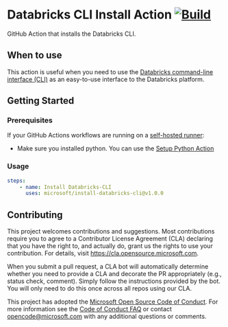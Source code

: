 # Databricks CLI Install Action [![Build](https://github.com/microsoft/install-databricks-cli/actions/workflows/cd.yml/badge.svg)](https://github.com/microsoft/install-databricks-cli/actions/workflows/cd.yml)

GitHub Action that installs the Databricks CLI.

## When to use

This action is useful when you need to use the [Databricks command-line interface (CLI)](https://docs.databricks.com/dev-tools/cli/index.html) as an easy-to-use interface to the Databricks platform.

## Getting Started

### Prerequisites

If your GitHub Actions workflows are running on a [self-hosted runner](https://docs.github.com/en/actions/hosting-your-own-runners/about-self-hosted-runners):

* Make sure you installed python. You can use the [Setup Python Action](https://github.com/actions/setup-python)

### Usage

```yml
steps:
    - name: Install Databricks-CLI
      uses: microsoft/install-databricks-cli@v1.0.0
```

## Contributing

This project welcomes contributions and suggestions.  Most contributions require you to agree to a
Contributor License Agreement (CLA) declaring that you have the right to, and actually do, grant us
the rights to use your contribution. For details, visit https://cla.opensource.microsoft.com.

When you submit a pull request, a CLA bot will automatically determine whether you need to provide
a CLA and decorate the PR appropriately (e.g., status check, comment). Simply follow the instructions
provided by the bot. You will only need to do this once across all repos using our CLA.

This project has adopted the [Microsoft Open Source Code of Conduct](https://opensource.microsoft.com/codeofconduct/).
For more information see the [Code of Conduct FAQ](https://opensource.microsoft.com/codeofconduct/faq/) or
contact [opencode@microsoft.com](mailto:opencode@microsoft.com) with any additional questions or comments.
